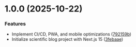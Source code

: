 # 1.0.0 (2025-10-22)


### Features

* Implement CI/CD, PWA, and mobile optimizations ([792159b](https://github.com/mehran-shabani/dr.macky/commit/792159b11fccf40658a84a8a405cda1359c1490f))
* Initialize scientific blog project with Next.js 15 ([3febaae](https://github.com/mehran-shabani/dr.macky/commit/3febaae3f2d8173d8fcdadbaa9edded208a358ea))
